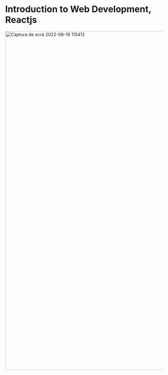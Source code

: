 # Introduction to Web Development, Reactjs

<img width="1080" alt="Captura de ecrã 2022-08-16 115412" src="https://user-images.githubusercontent.com/110233070/184863039-c38193c3-d84f-4af3-8350-9fac686556f1.png">

